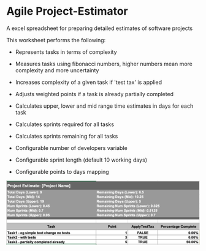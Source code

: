 # Agile Project-Estimator
A excel spreadsheet for preparing detailed estimates of software projects

This worksheet performs the following:

* Represents tasks in terms of complexity

* Measures tasks using fibonacci numbers, higher numbers mean more complexity and more uncertainty

* Increases complexity of a given task if 'test tax' is applied

* Adjusts weighted points if a task is already partially completed

* Calculates upper, lower and mid range time estimates in days for each task

* Calculates sprints required for all tasks

* Calculates sprints remaining for all tasks
 
* Configurable number of developers variable

* Configurable sprint length (default 10 working days)

* Configurable points to days mapping

![Agile Estimation Worksheet](https://github.com/andrewjc/project-estimator/blob/master/docs/img.png?raw=true "Agile Estimation Worksheet")
